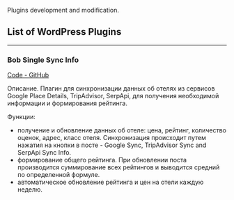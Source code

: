 Plugins development and modification.

## List of WordPress Plugins

---

### Bob Single Sync Info
[Code - GitHub](https://github.com/DmitriyChiroky/wp-plugins/tree/main/bob-single-sync-info)

Описание.
Плагин для синхронизации данных об отелях из сервисов Google Place Details, TripAdvisor, SerpApi, для получения необходимой информации и формирования рейтинга.  

Функции:
- получение и обновление данных об отеле: цена, рейтинг, количество оценок, адрес, класс отеля. Синхронизация происходит путем нажатия на кнопки в посте -  Google Sync, TripAdvisor Sync and SerpApi Sync Info.
- формирование общего рейтинга. При обновлении поста производится суммирование всех рейтингов и выводится средний по определенной формуле.
- автоматическое обновление рейтинга и цен на отели каждую неделю.
